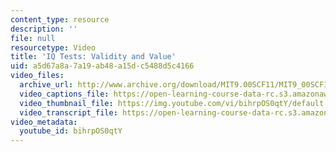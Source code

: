 ```yaml
---
content_type: resource
description: ''
file: null
resourcetype: Video
title: 'IQ Tests: Validity and Value'
uid: a5d67a8a-7a19-ab48-a15d-c5488d5c4166
video_files:
  archive_url: http://www.archive.org/download/MIT9.00SCF11/MIT9_00SCF11_lec14_300k.mp4
  video_captions_file: https://open-learning-course-data-rc.s3.amazonaws.com/9-00sc-introduction-to-psychology-fall-2011/4a6ab6cb4ae45366bd71db4caf14a5d5_bihrpOS0qtY.vtt
  video_thumbnail_file: https://img.youtube.com/vi/bihrpOS0qtY/default.jpg
  video_transcript_file: https://open-learning-course-data-rc.s3.amazonaws.com/9-00sc-introduction-to-psychology-fall-2011/99673644d686ac0c008392b98efc81e0_bihrpOS0qtY.pdf
video_metadata:
  youtube_id: bihrpOS0qtY
---
```

